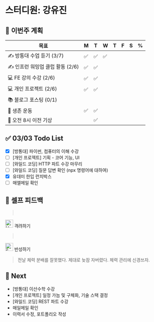 # 스터디원: 강유진

## 🚀 이번주 계획

| 목표                             | M   | T   | W   | T   | F   | S   | %   |
| -------------------------------- | --- | --- | --- | --- | --- | --- | --- |
| ✍️ 방통대 수업 듣기 (3/7)        | ✅  | ✅  | ✅  |     |     |     |     |
| ✍️ 인프런 워밍업 클럽 활동 (2/6) | ✅  | ✅  |     |     |     |     |     |
| 💻 FE 강의 수강 (2/6)            | ✅  | ✅  |     |     |     |     |     |
| 💻 개인 프로젝트 (2/6)           | ✅  | ✅  |     |     |     |     |     |
| 📚 블로그 포스팅 (0/1)           |     |     |     |     |     |     |     |
| 💪 생존 운동                     | ✅  | ✅  |     |     |     |     |     |
| 🩵 오전 8시 이전 기상             |     | ✅  |     |     |     |     |     |

## ✅ 03/03 Todo List

- [x] [방통대] 파이썬, 컴퓨터의 이해 수강
- [ ] [개인 프로젝트] 기획 - 코어 기능, UI
- [ ] [와일드 코딩] HTTP 파트 수강 마무리
- [ ] [와일드 코딩] 질문 답변 확인 (npx 명령어에 대하여)
- [x] 유데미 한입 런치박스
- [ ] 매엘메일 확인

## 🎉 셀프 피드백

>  <br>

<img src="https://raw.githubusercontent.com/Tarikul-Islam-Anik/Animated-Fluent-Emojis/master/Emojis/Smilies/Hugging%20Face.png" alt="Hugging Face" width="25" height="25"> 격려하기</img>

> <br>

<img src="https://raw.githubusercontent.com/Tarikul-Islam-Anik/Animated-Fluent-Emojis/master/Emojis/Smilies/Face%20with%20Monocle.png" alt="Face with Monocle" width="25" height="25"> 반성하기</img>

> 전날 체력 분배를 잘못했다. 제대로 늦잠 자버렸다. 체력 관리에 신경쓰자. <br>

## 🌱 Next

- [방통대] 이산수학 수강
- [개인 프로젝트] 일정 가늠 및 구체화, 기술 스택 결정
- [와일드 코딩] REST 파트 수강
- 매일메일 확인
- 이력서 수정, 포트폴리오 작성
